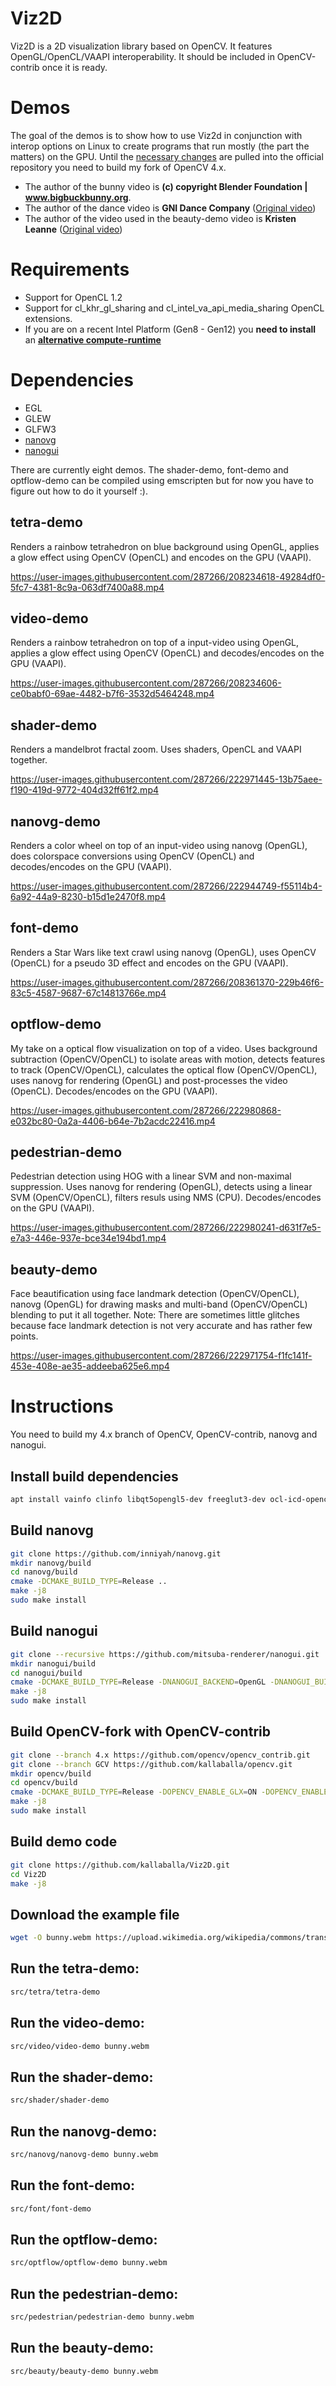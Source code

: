 # Viz2D
Viz2D is a 2D visualization library based on OpenCV.
It features OpenGL/OpenCL/VAAPI interoperability. 
It should be included in OpenCV-contrib once it is ready.

# Demos
The goal of the demos is to show how to use Viz2d in conjunction with interop options on Linux to create programs that run mostly (the part the matters) on the GPU. Until the [necessary changes](https://github.com/opencv/opencv/pulls/kallaballa) are pulled into the official repository you need to build my fork of OpenCV 4.x.

* The author of the bunny video is **(c) copyright Blender Foundation | www.bigbuckbunny.org**.
* The author of the dance video is **GNI Dance Company** ([Original video](https://www.youtube.com/watch?v=yg6LZtNeO_8))
* The author of the video used in the beauty-demo video is **Kristen Leanne** ([Original video](https://www.youtube.com/watch?v=hUAT8Jm_dvw&t=11s))

# Requirements
* Support for OpenCL 1.2
* Support for cl_khr_gl_sharing and cl_intel_va_api_media_sharing OpenCL extensions.
* If you are on a recent Intel Platform (Gen8 - Gen12) you **need to install** an [**alternative compute-runtime**](https://github.com/kallaballa/compute-runtime)

# Dependencies
* EGL
* GLEW
* GLFW3
* [nanovg](https://github.com/inniyah/nanovg)
* [nanogui](https://github.com/mitsuba-renderer/nanogui)

There are currently eight demos. The shader-demo, font-demo and optflow-demo can be compiled using emscripten but for now you have to figure out  how to do it yourself :).

## tetra-demo
Renders a rainbow tetrahedron on blue background using OpenGL, applies a glow effect using OpenCV (OpenCL) and encodes on the GPU (VAAPI).

https://user-images.githubusercontent.com/287266/208234618-49284df0-5fc7-4381-8c9a-063df7400a88.mp4

## video-demo
Renders a rainbow tetrahedron on top of a input-video using OpenGL, applies a glow effect using OpenCV (OpenCL) and decodes/encodes on the GPU (VAAPI).

https://user-images.githubusercontent.com/287266/208234606-ce0babf0-69ae-4482-b7f6-3532d5464248.mp4

## shader-demo
Renders a mandelbrot fractal zoom. Uses shaders, OpenCL and VAAPI together.

https://user-images.githubusercontent.com/287266/222971445-13b75aee-f190-419d-9772-404d32ff61f2.mp4

## nanovg-demo
Renders a color wheel on top of an input-video using nanovg (OpenGL), does colorspace conversions using OpenCV (OpenCL) and decodes/encodes on the GPU (VAAPI).

https://user-images.githubusercontent.com/287266/222944749-f55114b4-6a92-44a9-8230-b15d1e2470f8.mp4

## font-demo
Renders a Star Wars like text crawl using nanovg (OpenGL), uses OpenCV (OpenCL) for a pseudo 3D effect and encodes on the GPU (VAAPI).

https://user-images.githubusercontent.com/287266/208361370-229b46f6-83c5-4587-9687-67c14813766e.mp4

## optflow-demo
My take on a optical flow visualization on top of a video. Uses background subtraction (OpenCV/OpenCL) to isolate areas with motion, detects features to track (OpenCV/OpenCL), calculates the optical flow (OpenCV/OpenCL), uses nanovg for rendering (OpenGL) and post-processes the video (OpenCL). Decodes/encodes on the GPU (VAAPI).

https://user-images.githubusercontent.com/287266/222980868-e032bc80-0a2a-4406-b64e-7b2acdc22416.mp4

## pedestrian-demo
Pedestrian detection using HOG with a linear SVM and non-maximal suppression. Uses nanovg for rendering (OpenGL), detects using a linear SVM (OpenCV/OpenCL), filters resuls using NMS (CPU). Decodes/encodes on the GPU (VAAPI).

https://user-images.githubusercontent.com/287266/222980241-d631f7e5-e7a3-446e-937e-bce34e194bd1.mp4

## beauty-demo
Face beautification using face landmark detection (OpenCV/OpenCL), nanovg (OpenGL) for drawing masks and multi-band (OpenCV/OpenCL) blending to put it all together. Note: There are sometimes little glitches because face landmark detection is not very accurate and has rather few points.

https://user-images.githubusercontent.com/287266/222971754-f1fc141f-453e-408e-ae35-addeeba625e6.mp4

# Instructions
You need to build my 4.x branch of OpenCV, OpenCV-contrib, nanovg and nanogui.

## Install build dependencies

```bash
apt install vainfo clinfo libqt5opengl5-dev freeglut3-dev ocl-icd-opencl-dev libavcodec-dev libavdevice-dev libavfilter-dev libavformat-dev libavutil-dev libpostproc-dev libswresample-dev libswscale-dev libglfw3-dev libstb-dev libglew-dev cmake make git-core build-essential opencl-clhpp-headers pkg-config zlib1g-dev doxygen
```

## Build nanovg

```bash
git clone https://github.com/inniyah/nanovg.git
mkdir nanovg/build
cd nanovg/build
cmake -DCMAKE_BUILD_TYPE=Release ..
make -j8
sudo make install
```

## Build nanogui

```bash
git clone --recursive https://github.com/mitsuba-renderer/nanogui.git
mkdir nanogui/build
cd nanogui/build
cmake -DCMAKE_BUILD_TYPE=Release -DNANOGUI_BACKEND=OpenGL -DNANOGUI_BUILD_EXAMPLES=OFF -DNANOGUI_BUILD_GLFW=OFF -DNANOGUI_BUILD_PYTHON=OFF ..
make -j8
sudo make install
```

## Build OpenCV-fork with OpenCV-contrib

```bash
git clone --branch 4.x https://github.com/opencv/opencv_contrib.git
git clone --branch GCV https://github.com/kallaballa/opencv.git
mkdir opencv/build
cd opencv/build
cmake -DCMAKE_BUILD_TYPE=Release -DOPENCV_ENABLE_GLX=ON -DOPENCV_ENABLE_EGL=ON -DOPENCV_FFMPEG_ENABLE_LIBAVDEVICE=ON -DWITH_OPENGL=ON -DWITH_QT=ON -DWITH_FFMPEG=ON -DOPENCV_FFMPEG_SKIP_BUILD_CHECK=ON -DWITH_VA=ON -DWITH_VA_INTEL=ON -DBUILD_PERF_TESTS=OFF -DBUILD_TESTS=OFF -DBUILD_EXAMPLES=OFF -DOPENCV_EXTRA_MODULES_PATH=../../opencv_contrib/modules/ -D BUILD_opencv_aruco=OFF ..
make -j8
sudo make install
```

## Build demo code

```bash
git clone https://github.com/kallaballa/Viz2D.git
cd Viz2D
make -j8
```
## Download the example file
```bash
wget -O bunny.webm https://upload.wikimedia.org/wikipedia/commons/transcoded/f/f3/Big_Buck_Bunny_first_23_seconds_1080p.ogv/Big_Buck_Bunny_first_23_seconds_1080p.ogv.1080p.vp9.webm
```
## Run the tetra-demo:

```bash
src/tetra/tetra-demo
```

## Run the video-demo:

```bash
src/video/video-demo bunny.webm
```

## Run the shader-demo:

```bash
src/shader/shader-demo
```

## Run the nanovg-demo:

```bash
src/nanovg/nanovg-demo bunny.webm
```

## Run the font-demo:

```bash
src/font/font-demo
```

## Run the optflow-demo:

```bash
src/optflow/optflow-demo bunny.webm
```

## Run the pedestrian-demo:

```bash
src/pedestrian/pedestrian-demo bunny.webm
```

## Run the beauty-demo:

```bash
src/beauty/beauty-demo bunny.webm
```

